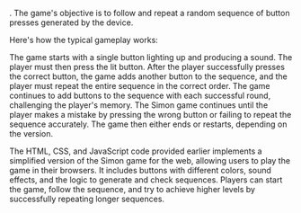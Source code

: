 . The game's objective is to follow and repeat a random sequence of button presses generated by the device.

Here's how the typical gameplay works:

The game starts with a single button lighting up and producing a sound.
The player must then press the lit button.
After the player successfully presses the correct button, the game adds another button to the sequence, and the player must repeat the entire sequence in the correct order.
The game continues to add buttons to the sequence with each successful round, challenging the player's memory.
The Simon game continues until the player makes a mistake by pressing the wrong button or failing to repeat the sequence accurately. The game then either ends or restarts, depending on the version.

The HTML, CSS, and JavaScript code provided earlier implements a simplified version of the Simon game for the web, allowing users to play the game in their browsers. It includes buttons with different colors, sound effects, and the logic to generate and check sequences. Players can start the game, follow the sequence, and try to achieve higher levels by successfully repeating longer sequences.





